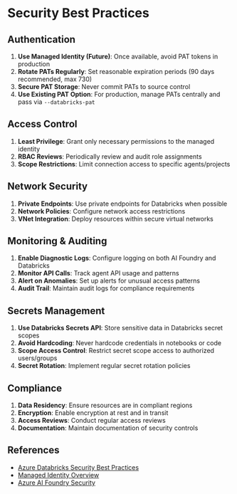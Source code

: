 # Security Best Practices

## Authentication

1. **Use Managed Identity (Future)**: Once available, avoid PAT tokens in production
2. **Rotate PATs Regularly**: Set reasonable expiration periods (90 days recommended, max 730)
3. **Secure PAT Storage**: Never commit PATs to source control
4. **Use Existing PAT Option**: For production, manage PATs centrally and pass via `--databricks-pat`

## Access Control

1. **Least Privilege**: Grant only necessary permissions to the managed identity
2. **RBAC Reviews**: Periodically review and audit role assignments
3. **Scope Restrictions**: Limit connection access to specific agents/projects

## Network Security

1. **Private Endpoints**: Use private endpoints for Databricks when possible
2. **Network Policies**: Configure network access restrictions
3. **VNet Integration**: Deploy resources within secure virtual networks

## Monitoring & Auditing

1. **Enable Diagnostic Logs**: Configure logging on both AI Foundry and Databricks
2. **Monitor API Calls**: Track agent API usage and patterns
3. **Alert on Anomalies**: Set up alerts for unusual access patterns
4. **Audit Trail**: Maintain audit logs for compliance requirements

## Secrets Management

1. **Use Databricks Secrets API**: Store sensitive data in Databricks secret scopes
2. **Avoid Hardcoding**: Never hardcode credentials in notebooks or code
3. **Scope Access Control**: Restrict secret scope access to authorized users/groups
4. **Secret Rotation**: Implement regular secret rotation policies

## Compliance

1. **Data Residency**: Ensure resources are in compliant regions
2. **Encryption**: Enable encryption at rest and in transit
3. **Access Reviews**: Conduct regular access reviews
4. **Documentation**: Maintain documentation of security controls

## References

- [Azure Databricks Security Best Practices](https://learn.microsoft.com/azure/databricks/security/)
- [Managed Identity Overview](https://learn.microsoft.com/azure/active-directory/managed-identities-azure-resources/overview)
- [Azure AI Foundry Security](https://learn.microsoft.com/azure/ai-studio/concepts/security)
